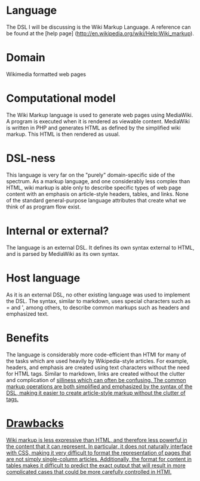 # Language
The DSL I will be discussing is the Wiki Markup Language.
A reference can be found at the [help page] (http://en.wikipedia.org/wiki/Help:Wiki_markup).


# Domain
Wikimedia formatted web pages

# Computational model
The Wiki Markup language is used to generate web pages using MediaWiki. A program is executed
when it is rendered as viewable content. MediaWiki is written in PHP and generates HTML
as defined by the simplified wiki markup. This HTML is then rendered as usual.

# DSL-ness
This language is very far on the "purely" domain-specific side of the spectrum.
As a markup language, and one considerably less complex than HTML, wiki markup is able only
to describe specific types of web page content with an emphasis on article-style headers,
tables, and links. None of the standard general-purpose language attributes that create
what we think of as program flow exist.

# Internal or external?
The language is an external DSL. It defines its own syntax external to HTML, and is parsed
by MediaWiki as its own syntax.


# Host language
As it is an external DSL, no other existing language was used to implement the DSL.
The syntax, similar to markdown, uses special characters such as = and ', among others,
to describe common markups such as headers and emphasized text.


# Benefits
The language is considerably more code-efficient than HTMl for many of the tasks
which are used heavily by Wikipedia-style articles. For example, headers, and emphasis are
created using text characters without the need for HTML tags. Similar to markdown,
links are created without the clutter and complication of <a href> silliness which can often
be confusing. The common markup operations are both simplified and emphasized by the syntax
of the DSL, making it easier to create article-style markup without the clutter of tags.


# Drawbacks
Wiki markup is less expressive than HTML, and therefore less powerful in the content that it can represent.
In particular, it does not naturally interface with CSS, making it very difficult to format the
representation of pages that are not simply single-column articles. Additionally, the format for content
in tables makes it difficult to predict the exact output that will result in more complicated cases
that could be more carefully controlled in HTMl.
